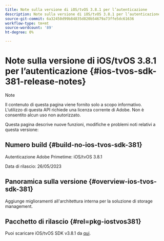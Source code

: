 ```yaml
---
title: Note sulla versione di iOS/tvOS 3.8.1 per l’autenticazione
description: Note sulla versione di iOS/tvOS 3.8.1 per l’autenticazione
source-git-commit: 6a32450d99b84835d820b54679a73ffe5dc61636
workflow-type: tm+mt
source-wordcount: '89'
ht-degree: 0%

---
```


# Note sulla versione di iOS/tvOS 3.8.1 per l’autenticazione {#ios-tvos-sdk-381-release-notes}

>[!NOTE]
>
>Il contenuto di questa pagina viene fornito solo a scopo informativo. L’utilizzo di questa API richiede una licenza corrente di Adobe. Non è consentito alcun uso non autorizzato.

Questa pagina descrive nuove funzioni, modifiche e problemi noti relativi a questa versione:

## Numero build {#build-no-ios-tvos-sdk-381}

Autenticazione Adobe Primetime: iOS/tvOS 3.8.1

Data di rilascio: 26/05/2023



## Panoramica sulla versione {#overview-ios-tvos-sdk-381}

Aggiunge miglioramenti all&#39;architettura interna per la soluzione di storage management.

## Pacchetto di rilascio {#rel=pkg-iostvos381}

Puoi scaricare iOS/tvOS SDK v3.8.1 da [qui](https://tve.zendesk.com/hc/en-us/articles/204963209).

